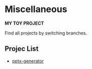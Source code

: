 # Miscellaneous
**MY TOY PROJECT**

Find all projects by switching branches.

## Projec List
- [pptx-generator](https://github.com/ysyszheng/Miscellaneous/tree/pptx-generator)